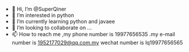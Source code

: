 - 👋 Hi, I’m @SuperQiner
- 👀 I’m interested in python
- 🌱 I’m currently learning python and javaee
- 💞️ I’m looking to collaborate on ...
- 📫 How to reach me ,my phone number is 19977656535 .my e-mail number is 1952177029@qq.com.my wechat number is lq19977656565

<!---
SuperQiner/SuperQiner is a ✨ special ✨ repository because its `README.md` (this file) appears on your GitHub profile.
You can click the Preview link to take a look at your changes.
--->
